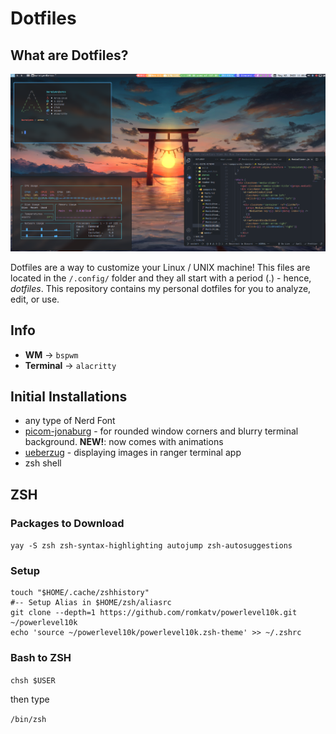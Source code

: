 # Dotfiles

## What are Dotfiles?

![img1](./screenshots/img1.png)  

Dotfiles are a way to customize your Linux / UNIX machine! This files are
located in the `/.config/` folder and they all start with a period (.) - hence,
*dotfiles*. This repository contains my personal dotfiles for you to analyze,
edit, or use.

## Info

- **WM** -> `bspwm`
- **Terminal** -> `alacritty`

## Initial Installations

- any type of Nerd Font
- [picom-jonaburg](https://github.com/jonaburg/picom) - for rounded window corners and blurry terminal background. **NEW!**: now comes with animations
- [ueberzug](https://github.com/seebye/ueberzug) - displaying images in ranger terminal app
- zsh shell

## ZSH 

### Packages to Download

`yay -S zsh zsh-syntax-highlighting autojump zsh-autosuggestions`

### Setup

```
touch "$HOME/.cache/zshhistory"
#-- Setup Alias in $HOME/zsh/aliasrc
git clone --depth=1 https://github.com/romkatv/powerlevel10k.git ~/powerlevel10k
echo 'source ~/powerlevel10k/powerlevel10k.zsh-theme' >> ~/.zshrc
```

### Bash to ZSH

`chsh $USER`

then type

`/bin/zsh`
